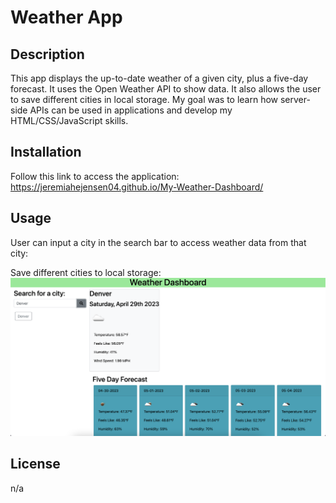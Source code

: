 # Weather App

## Description

This app displays the up-to-date weather of a given city, plus a five-day forecast. It uses the Open Weather API to show data. It also allows the user to save different cities in local storage. My goal was to learn how server-side APIs can be used in applications and develop my HTML/CSS/JavaScript skills.

## Installation

Follow this link to access the application: https://jeremiahejensen04.github.io/My-Weather-Dashboard/

## Usage

User can input a city in the search bar to access weather data from that city:


Save different cities to local storage:
![screenshot](assets/img/SS_1.png)

## License
n/a
